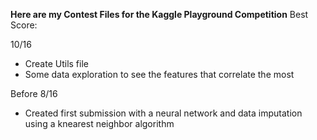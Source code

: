 **Here are my Contest Files for the Kaggle Playground Competition**
Best Score: 


10/16
- Create Utils file
- Some data exploration to see the features that correlate the most

Before 8/16
- Created first submission with a neural network and data imputation using a knearest neighbor algorithm

